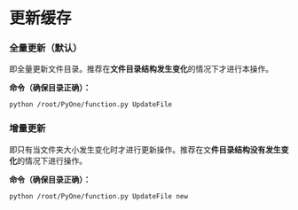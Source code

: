 # 更新缓存

### 全量更新（默认）

即全量更新文件目录。推荐在**文件目录结构发生变化**的情况下才进行本操作。

**命令（确保目录正确）：**

```text
python /root/PyOne/function.py UpdateFile
```

### 增量更新

即只有当文件夹大小发生变化时才进行更新操作。推荐在文**件目录结构没有发生变化**的情况下进行操作。

**命令（确保目录正确）：**

```text
python /root/PyOne/function.py UpdateFile new
```

